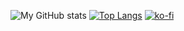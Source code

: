 ![My GitHub stats](https://github-readme-stats.vercel.app/api?username=christoph2&theme=gruvbox&show_icons=true)
[![Top Langs](https://github-readme-stats.vercel.app/api/top-langs/?username=christoph2&layout=compact&theme=gruvbox)](https://github.com/anuraghazra/github-readme-stats)
[![ko-fi](https://ko-fi.com/img/githubbutton_sm.svg)](https://ko-fi.com/X8X3CLO51)
